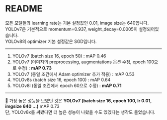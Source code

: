 # README
모든 모델들의 learning rate는 기본 설정값인 0.01, image size는 640입니다.  
YOLOv7은 기본적으로 momentum=0.937, weight_decay=0.0005이 설정되어있습니다.  
YOLOv8의 optimizer 기본 설정값은 SGD입니다.

<hr/>

1. YOLOv7 (batch size 16, epoch 50) : mAP 0.46
2. YOLOv7 (이미지의 preprocessing, augmentations 옵션 수정, epoch 100으로 수정) : **mAP 0.73**
3. YOLOv7 (동일 조건에서 Adam optimizer 추가 적용) : mAP 0.53
4. YOLOv8s (batch size 16, epoch 100) : mAP 0.64
5. YOLOv8l (동일 조건에서 epoch 60으로 수정) : **mAP 0.71**

<hr/>

🎯 가장 높은 성능을 보였던 것은 **YOLOv7 (batch size 16, epoch 100, lr 0.01, imgsize 640 ...)** mAP 0.73  
단, YOLOv8x를 써봤다면 더 높은 성능이 나왔을 수도 있겠다는 생각도 들었습니다.
